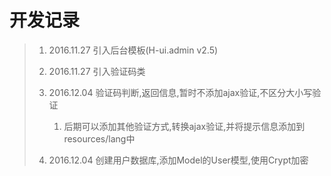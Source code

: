 # 开发记录

> 1. 2016.11.27 引入后台模板\(H-ui.admin v2.5\)
> 2. 2016.11.27 引入验证码类
> 3. 2016.12.04 验证码判断,返回信息,暂时不添加ajax验证,不区分大小写验证
>    1. 后期可以添加其他验证方式,转换ajax验证,并将提示信息添加到resources/lang中
>
> 4. 2016.12.04 创建用户数据库,添加Model的User模型,使用Crypt加密



